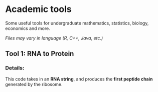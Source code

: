 # Academic tools

Some useful tools for undergraduate mathematics, statistics, biology, economics and more.

*Files may vary in language (R, C++, Java, etc.)*

## Tool 1: RNA to Protein

### Details:
This code takes in an **RNA string**, and produces the **first peptide chain** generated by the ribosome. 
